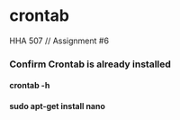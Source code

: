 # crontab
HHA 507 // Assignment #6


### Confirm Crontab is already installed
#### crontab -h
#### sudo apt-get install nano
